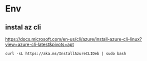 # Env

## instal az cli
https://docs.microsoft.com/en-us/cli/azure/install-azure-cli-linux?view=azure-cli-latest&pivots=apt
```
curl -sL https://aka.ms/InstallAzureCLIDeb | sudo bash
```
